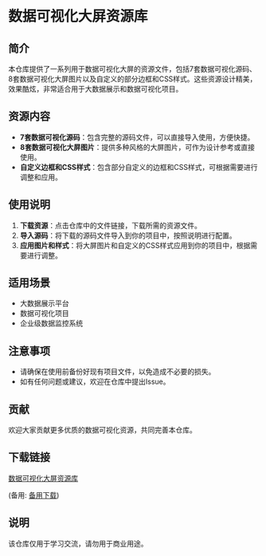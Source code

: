 # 数据可视化大屏资源库

## 简介
本仓库提供了一系列用于数据可视化大屏的资源文件，包括7套数据可视化源码、8套数据可视化大屏图片以及自定义的部分边框和CSS样式。这些资源设计精美，效果酷炫，非常适合用于大数据展示和数据可视化项目。

## 资源内容
- **7套数据可视化源码**：包含完整的源码文件，可以直接导入使用，方便快捷。
- **8套数据可视化大屏图片**：提供多种风格的大屏图片，可作为设计参考或直接使用。
- **自定义边框和CSS样式**：包含部分自定义的边框和CSS样式，可根据需要进行调整和应用。

## 使用说明
1. **下载资源**：点击仓库中的文件链接，下载所需的资源文件。
2. **导入源码**：将下载的源码文件导入到你的项目中，按照说明进行配置。
3. **应用图片和样式**：将大屏图片和自定义的CSS样式应用到你的项目中，根据需要进行调整。

## 适用场景
- 大数据展示平台
- 数据可视化项目
- 企业级数据监控系统

## 注意事项
- 请确保在使用前备份好现有项目文件，以免造成不必要的损失。
- 如有任何问题或建议，欢迎在仓库中提出Issue。

## 贡献
欢迎大家贡献更多优质的数据可视化资源，共同完善本仓库。

## 下载链接
[数据可视化大屏资源库](https://pan.quark.cn/s/97aa9aaf0c6d) 

(备用: [备用下载](https://pan.baidu.com/s/1CWanhI1DlEKazZRvfgkO3w?pwd=1234))

## 说明

该仓库仅用于学习交流，请勿用于商业用途。
